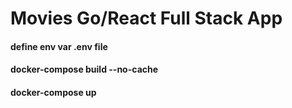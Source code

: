 # Movies Go/React Full Stack App

#### define env var .env file
#### docker-compose build --no-cache
#### docker-compose up